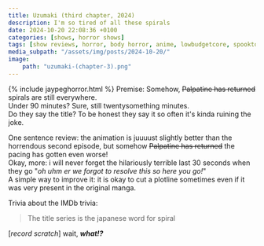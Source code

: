 ```yaml
---
title: Uzumaki (third chapter, 2024)
description: I'm so tired of all these spirals
date: 2024-10-20 22:08:36 +0100
categories: [shows, horror shows]
tags: [show reviews, horror, body horror, anime, lowbudgetcore, spooktober 2024, jaypeg horror, they say the title]
media_subpath: "/assets/img/posts/2024-10-20/"
image:
    path: "uzumaki-(chapter-3).png"
---
```

{% include jaypeghorror.html %}
<span class="reviewsection">Premise:</span> Somehow, ~~Palpatine has returned~~ spirals are still everywhere.<br/>
<span class="reviewsection">Under 90 minutes?</span> Sure, still twentysomething minutes.<br/>
<span class="reviewsection">Do they say the title?</span> To be honest they say it so often it's kinda ruining the joke.

<span class="reviewsection">One sentence review:</span> the animation is juuuust slightly better than the horrendous second episode, but somehow ~~Palpatine has returned~~ the pacing has gotten even worse!<br/>
<span class="reviewsection">Okay, more:</span> i will never forget the hilariously terrible last 30 seconds when they go "*oh uhm er we forgot to resolve this so here you go!*"<br/>
<span class="reviewsection">A simple way to improve it:</span> it is okay to cut a plotline sometimes even if it was very present in the original manga.

<span class="reviewsection">Trivia about the IMDb trivia:</span>
> The title series is the japanese word for spiral

[*record scratch*] wait, ***what!?***